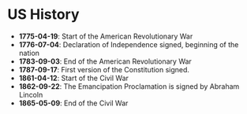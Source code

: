 # US History

- **1775-04-19**: Start of the American Revolutionary War
- **1776-07-04**: Declaration of Independence signed, beginning of the nation
- **1783-09-03**: End of the American Revolutionary War
- **1787-09-17**: First version of the Constitution signed.
- **1861-04-12**: Start of the Civil War
- **1862-09-22**: The Emancipation Proclamation is signed by Abraham Lincoln
- **1865-05-09**: End of the Civil War